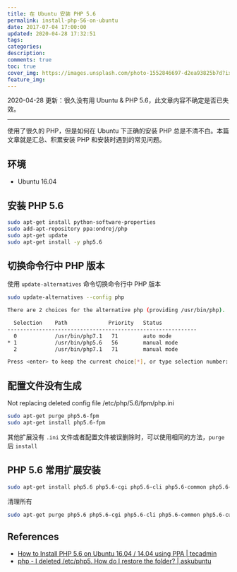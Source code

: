```yaml
---
title: 在 Ubuntu 安装 PHP 5.6
permalink: install-php-56-on-ubuntu
date: 2017-07-04 17:00:00
updated: 2020-04-28 17:32:51
tags:
categories:
description:
comments: true
toc: true
cover_img: https://images.unsplash.com/photo-1552846697-d2ea93825b7d?ixlib=rb-1.2.1&ixid=eyJhcHBfaWQiOjEyMDd9&auto=format&fit=crop&w=640&q=80
feature_img:
---
```


2020-04-28 更新：很久没有用 Ubuntu & PHP 5.6，此文章内容不确定是否已失效。

---

使用了很久的 PHP，但是如何在 Ubuntu 下正确的安装 PHP 总是不清不白。本篇文章就是汇总、积累安装 PHP 和安装时遇到的常见问题。

<!-- more -->

## 环境

- Ubuntu 16.04

## 安装 PHP 5.6

```bash
sudo apt-get install python-software-properties
sudo add-apt-repository ppa:ondrej/php
sudo apt-get update
sudo apt-get install -y php5.6
```

## 切换命令行中 PHP 版本

使用 `update-alternatives` 命令切换命令行中 PHP 版本

```bash
sudo update-alternatives --config php
```

```bash
There are 2 choices for the alternative php (providing /usr/bin/php).

  Selection    Path             Priority   Status
------------------------------------------------------------
  0            /usr/bin/php7.1   71        auto mode
* 1            /usr/bin/php5.6   56        manual mode
  2            /usr/bin/php7.1   71        manual mode

Press <enter> to keep the current choice[*], or type selection number: 1
```

## 配置文件没有生成

Not replacing deleted config file /etc/php/5.6/fpm/php.ini

```bash
sudo apt-get purge php5.6-fpm
sudo apt-get install php5.6-fpm
```

其他扩展没有 `.ini` 文件或者配置文件被误删除时，可以使用相同的方法，`purge` 后 `install`

## PHP 5.6 常用扩展安装

```bash
sudo apt-get install php5.6 php5.6-cgi php5.6-cli php5.6-common php5.6-curl php5.6-dev php5.6-fpm php5.6-gd php5.6-json php5.6-mbstring php5.6-mcrypt php5.6-mysql php5.6-readline php5.6-soap php5.6-xml php5.6-xmlrpc php5.6-xsl php5.6-zip
```

清理所有

```bash
sudo apt-get purge php5.6 php5.6-cgi php5.6-cli php5.6-common php5.6-curl php5.6-dev php5.6-fpm php5.6-gd php5.6-json php5.6-mbstring php5.6-mcrypt php5.6-mysql php5.6-readline php5.6-soap php5.6-xml php5.6-xmlrpc php5.6-xsl php5.6-zip
```

## References

- [How to Install PHP 5.6 on Ubuntu 16.04 / 14.04 using PPA | tecadmin](https://tecadmin.net/install-php5-on-ubuntu/)
- [php - I deleted /etc/php5. How do I restore the folder? | askubuntu](https://askubuntu.com/questions/365750/i-deleted-etc-php5-how-do-i-restore-the-folder)
